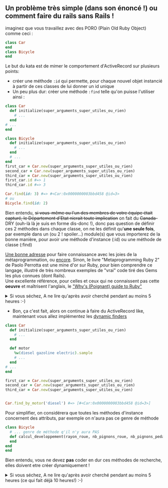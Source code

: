 ## Un problème très simple (dans son énoncé !) ou comment faire du rails sans Rails !

imaginez que vous travaillez avec des PORO (Plain Old Ruby Object) comme ceci :
```ruby
class Car
end
class Bicycle
end
```

Le but du kata est de mimer le comportement d'ActiveRecord sur plusieurs points:
* créer une méthode `:id` qui permette, pour chaque nouvel objet instancié à
partir de ces classes de lui donner un id unique  
* Un peu plus dur: créer une méthode `:find` telle qu'on puisse l'utiliser ainsi :
```ruby
class Car
  def initialize(super_arguments_super_utiles_ou_rien)
    # ...
  end
# ...
end

class Bicycle
  def initialize(super_arguments_super_utiles_ou_rien)
    # ...
  end
  # ...
end
first_car = Car.new(super_arguments_super_utiles_ou_rien)
second_car = Car.new(super_arguments_super_utiles_ou_rien)
third_car = Car.new(super_arguments_super_utiles_ou_rien)
first_car.id #=> 1
third_car.id #=> 3

Car.find(id: 3) #=> #<Car:0x0000000003bbd458 @id=3>
# ou
Bicycle.find(id: 2)
```
Bien entendu, ~~si vous-même ou l'un des membres de votre équipe était capturé, le Département d'Etat nierait toute 
implication~~ on fait du ~~Canada-~~ DRY (ouh-là là je suis en forme dis-donc !), donc pas question de définir ces 2 méthodes 
dans chaque classe, on ne les définit qu'**une seule fois**, par exemple dans un (ou 2 ! spoiler...) module(s) que vous 
importerez de la bonne manière, pour avoir une méthode d'instance (:id) ou une méthode de classe (:find) 
  
 [Une bonne adresse](https://blog.eq8.eu/til/metaprogramming-ruby-examples.html) pour faire connaissance avec les joies de la métaprogrammation, ou [encore](https://www.toptal.com/ruby/ruby-metaprogramming-cooler-than-it-sounds). Sinon, le livre "Metaprogramming Ruby 2" de Paolo Perrotta est une mine d'or sur Ruby, pour bien comprendre ce langage, illustré de très nombreux exemples de "vrai" code tiré des Gems les plus connues (dont Rails).  
 Une excellente référence, pour celles et ceux qui ne connaissent pas cette **oeuvre** et maîtrisent l'anglais, le ["Why's (Poignant) guide to Ruby"](https://poignant.guide/book/chapter-6.html)
 
<details>
  <summary>Si vous séchez, A ne lire qu'après avoir cherché pendant au moins 5 heures :-)</summary>
  
    * pour commencer, vous pouvez coder ces méthodes directement dans la classe Car, on verra après pour les mettre dans des modules  
    * il y a plusieurs façons de procéder, mais commencez avec des variables de classe (mais si vous connaissez, 
     les @@nom_variable)
    * Maintenant, refactorisez en [virant les variables de classes](https://kakesa.net/blog/ruby-pourquoi-eviter-les-variables-de-classes/)
    pour les ids, en les remplaçant par des variables d'instance de classe (ben oui, puisque les classes sont aussi des
    objets, elles peuvent avoir leur variable d'instance (de class)
    * pour la méthode `Car.all` demandez à votre oracle préféré comment connaître toutes les instances d'une classe OU 
    consulter la [doc](https://ruby-doc.org/core-2.6.5/ObjectSpace.html), vu qu'il n'y a que 6 méthodes, trouver la bonne 
    ne devrait pas être trop dur !
    * YAPUKA extraire toutes vos belles méthodes pour les mettre dans des modules, un pour les méthodes d'instances, un 
    autre pour celles de classe et de les importer correctement grâce à **2** méthodes, une pour chacun des modules, que 
    vous trouverez [ici](https://ruby-doc.org/core-2.6.5/Module.html)
</details>  
  
* Bon, ça c'est fait, alors on continue à faire du ActiveRecord like, maintenant vous allez implémentez les 
[dynamic finders](https://guides.rubyonrails.org/active_record_querying.html#dynamic-finders)  
```ruby
class Car
  def initialize(super_arguments_super_utiles_ou_rien)
    # ...
  end

  def motor
    %w(diesel gazoline electric).sample
    # ...
  end
# ...
end

first_car = Car.new(super_arguments_super_utiles_ou_rien)
second_car = Car.new(super_arguments_super_utiles_ou_rien)
third_car = Car.new(super_arguments_super_utiles_ou_rien)


Car.find_by_motor('diesel') #=> [#<Car:0x0000000003bbd458 @id=3>]
```
Pour simplifier, on considérera que toutes les méthodes d'instance concernent des attributs, par exemple on n'aura pas 
ce genre de méthode
```ruby
class Bicycle
  # ... genre de méthode q'il n'y aura PAS
  def calcul_developpement(rayon_roue, nb_pignons_roue, nb_pignons_pedalier)
  end 
end
end

```
Bien entendu, vous ne devez **pas** coder en dur ces méthodes de recherche, elles doivent etre créer dynamiquement !   

<details>
  <summary>Si vous séchez, A ne lire qu'après avoir cherché pendant au moins 5 heures (ce qui fait déjà 10 heures!) :-)</summary>
  
    Pour ce faire vous allez avoir besoin de :
    * tout d'abord, il vous faut retrouver les méthodes définies sur chaque classe. Heureusement votre meilleur ami est 
    (toujours) là pour vous aider : la [doc officielle de Ruby](https://ruby-doc.org/core-2.6.5/Module.html) ! A vous de 
    regarder quelle méthode ferait cela.  
    * maintenant qu'on a les noms des méthodes d'instances, on va itérer dessus, en définissant dynamiquement. Des méthodes
    comme `Module#class_eval`, `Module#define_method`, ou `Object#define_singleton_method` et `Object#send` peuvent vous         être utiles (ou pas, suivant votre implémentation !)
</details>  
  
